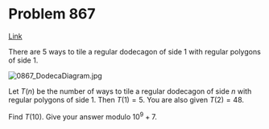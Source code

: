 # Problem 867

[Link](https://projecteuler.net/problem=867)

There are $5$ ways to tile a regular dodecagon of side $1$ with regular polygons of side $1$.

![0867_DodecaDiagram.jpg](resources/images/0867_DodecaDiagram.jpg?1700512497)

Let $T(n)$ be the number of ways to tile a regular dodecagon of side $n$ with regular polygons of side $1$. Then $T(1) = 5$. You are also given $T(2) = 48$.

Find $T(10)$. Give your answer modulo $10^9+7$.